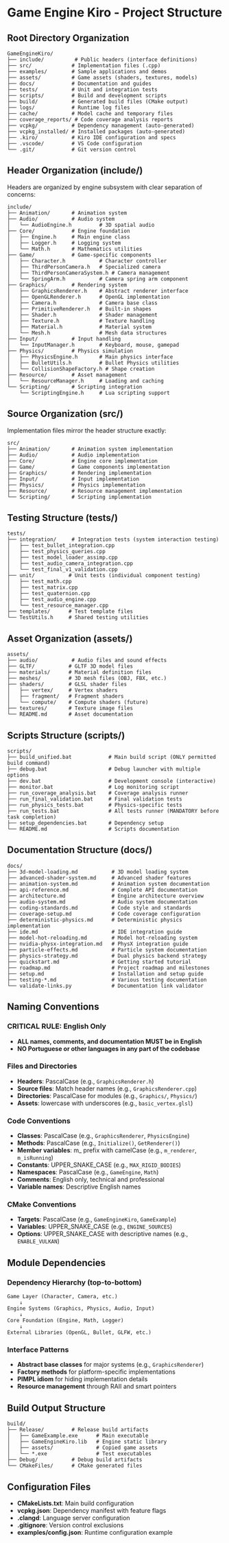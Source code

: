 # Game Engine Kiro - Project Structure

## Root Directory Organization

```
GameEngineKiro/
├── include/          # Public headers (interface definitions)
├── src/             # Implementation files (.cpp)
├── examples/        # Sample applications and demos
├── assets/          # Game assets (shaders, textures, models)
├── docs/            # Documentation and guides
├── tests/           # Unit and integration tests
├── scripts/         # Build and development scripts
├── build/           # Generated build files (CMake output)
├── logs/            # Runtime log files
├── cache/           # Model cache and temporary files
├── coverage_reports/ # Code coverage analysis reports
├── vcpkg/           # Dependency management (auto-generated)
├── vcpkg_installed/ # Installed packages (auto-generated)
├── .kiro/           # Kiro IDE configuration and specs
├── .vscode/         # VS Code configuration
└── .git/            # Git version control
```

## Header Organization (include/)

Headers are organized by engine subsystem with clear separation of concerns:

```
include/
├── Animation/       # Animation system
├── Audio/           # Audio system
│   └── AudioEngine.h         # 3D spatial audio
├── Core/            # Engine foundation
│   ├── Engine.h     # Main engine class
│   ├── Logger.h     # Logging system
│   └── Math.h       # Mathematics utilities
├── Game/            # Game-specific components
│   ├── Character.h           # Character controller
│   ├── ThirdPersonCamera.h   # Specialized camera
│   ├── ThirdPersonCameraSystem.h # Camera management
│   └── SpringArm.h           # Camera spring arm component
├── Graphics/        # Rendering system
│   ├── GraphicsRenderer.h    # Abstract renderer interface
│   ├── OpenGLRenderer.h      # OpenGL implementation
│   ├── Camera.h              # Camera base class
│   ├── PrimitiveRenderer.h   # Built-in shapes
│   ├── Shader.h              # Shader management
│   ├── Texture.h             # Texture handling
│   ├── Material.h            # Material system
│   └── Mesh.h                # Mesh data structures
├── Input/           # Input handling
│   └── InputManager.h        # Keyboard, mouse, gamepad
├── Physics/         # Physics simulation
│   ├── PhysicsEngine.h       # Main physics interface
│   ├── BulletUtils.h         # Bullet Physics utilities
│   └── CollisionShapeFactory.h # Shape creation
├── Resource/        # Asset management
│   └── ResourceManager.h     # Loading and caching
└── Scripting/       # Scripting integration
    └── ScriptingEngine.h     # Lua scripting support
```

## Source Organization (src/)

Implementation files mirror the header structure exactly:

```
src/
├── Animation/       # Animation system implementation
├── Audio/           # Audio implementation
├── Core/            # Engine core implementation
├── Game/            # Game components implementation
├── Graphics/        # Rendering implementation
├── Input/           # Input implementation
├── Physics/         # Physics implementation
├── Resource/        # Resource management implementation
└── Scripting/       # Scripting implementation
```

## Testing Structure (tests/)

```
tests/
├── integration/     # Integration tests (system interaction testing)
│   ├── test_bullet_integration.cpp
│   ├── test_physics_queries.cpp
│   ├── test_model_loader_assimp.cpp
│   ├── test_audio_camera_integration.cpp
│   └── test_final_v1_validation.cpp
├── unit/           # Unit tests (individual component testing)
│   ├── test_math.cpp
│   ├── test_matrix.cpp
│   ├── test_quaternion.cpp
│   ├── test_audio_engine.cpp
│   └── test_resource_manager.cpp
├── templates/      # Test template files
└── TestUtils.h     # Shared testing utilities
```

## Asset Organization (assets/)

```
assets/
├── audio/           # Audio files and sound effects
├── GLTF/           # GLTF 3D model files
├── materials/      # Material definition files
├── meshes/         # 3D mesh files (OBJ, FBX, etc.)
├── shaders/        # GLSL shader files
│   ├── vertex/     # Vertex shaders
│   ├── fragment/   # Fragment shaders
│   └── compute/    # Compute shaders (future)
├── textures/       # Texture image files
└── README.md       # Asset documentation
```

## Scripts Structure (scripts/)

```
scripts/
├── build_unified.bat            # Main build script (ONLY permitted build command)
├── debug.bat                    # Debug launcher with multiple options
├── dev.bat                      # Development console (interactive)
├── monitor.bat                  # Log monitoring script
├── run_coverage_analysis.bat    # Coverage analysis runner
├── run_final_validation.bat     # Final validation tests
├── run_physics_tests.bat        # Physics-specific tests
├── run_tests.bat                # All tests runner (MANDATORY before task completion)
├── setup_dependencies.bat       # Dependency setup
└── README.md                    # Scripts documentation
```

## Documentation Structure (docs/)

```
docs/
├── 3d-model-loading.md           # 3D model loading system
├── advanced-shader-system.md     # Advanced shader features
├── animation-system.md           # Animation system documentation
├── api-reference.md              # Complete API documentation
├── architecture.md               # Engine architecture overview
├── audio-system.md               # Audio system documentation
├── coding-standards.md           # Code style and standards
├── coverage-setup.md             # Code coverage configuration
├── deterministic-physics.md      # Deterministic physics implementation
├── ide.md                        # IDE integration guide
├── model-hot-reloading.md        # Model hot-reloading system
├── nvidia-physx-integration.md   # PhysX integration guide
├── particle-effects.md           # Particle system documentation
├── physics-strategy.md           # Dual physics backend strategy
├── quickstart.md                 # Getting started tutorial
├── roadmap.md                    # Project roadmap and milestones
├── setup.md                      # Installation and setup guide
├── testing-*.md                  # Various testing documentation
└── validate-links.py             # Documentation link validator
```

## Naming Conventions

### CRITICAL RULE: English Only

- **ALL names, comments, and documentation MUST be in English**
- **NO Portuguese or other languages in any part of the codebase**

### Files and Directories

- **Headers**: PascalCase (e.g., `GraphicsRenderer.h`)
- **Source files**: Match header names (e.g., `GraphicsRenderer.cpp`)
- **Directories**: PascalCase for modules (e.g., `Graphics/`, `Physics/`)
- **Assets**: lowercase with underscores (e.g., `basic_vertex.glsl`)

### Code Conventions

- **Classes**: PascalCase (e.g., `GraphicsRenderer`, `PhysicsEngine`)
- **Methods**: PascalCase (e.g., `Initialize()`, `GetRenderer()`)
- **Member variables**: m\_ prefix with camelCase (e.g., `m_renderer`, `m_isRunning`)
- **Constants**: UPPER_SNAKE_CASE (e.g., `MAX_RIGID_BODIES`)
- **Namespaces**: PascalCase (e.g., `GameEngine`, `Math`)
- **Comments**: English only, technical and professional
- **Variable names**: Descriptive English names

### CMake Conventions

- **Targets**: PascalCase (e.g., `GameEngineKiro`, `GameExample`)
- **Variables**: UPPER_SNAKE_CASE (e.g., `ENGINE_SOURCES`)
- **Options**: UPPER_SNAKE_CASE with descriptive names (e.g., `ENABLE_VULKAN`)

## Module Dependencies

### Dependency Hierarchy (top-to-bottom)

```
Game Layer (Character, Camera, etc.)
    ↓
Engine Systems (Graphics, Physics, Audio, Input)
    ↓
Core Foundation (Engine, Math, Logger)
    ↓
External Libraries (OpenGL, Bullet, GLFW, etc.)
```

### Interface Patterns

- **Abstract base classes** for major systems (e.g., `GraphicsRenderer`)
- **Factory methods** for platform-specific implementations
- **PIMPL idiom** for hiding implementation details
- **Resource management** through RAII and smart pointers

## Build Output Structure

```
build/
├── Release/         # Release build artifacts
│   ├── GameExample.exe      # Main executable
│   ├── GameEngineKiro.lib   # Engine static library
│   ├── assets/              # Copied game assets
│   └── *.exe                # Test executables
├── Debug/           # Debug build artifacts
└── CMakeFiles/      # CMake generated files
```

## Configuration Files

- **CMakeLists.txt**: Main build configuration
- **vcpkg.json**: Dependency manifest with feature flags
- **.clangd**: Language server configuration
- **.gitignore**: Version control exclusions
- **examples/config.json**: Runtime configuration example

